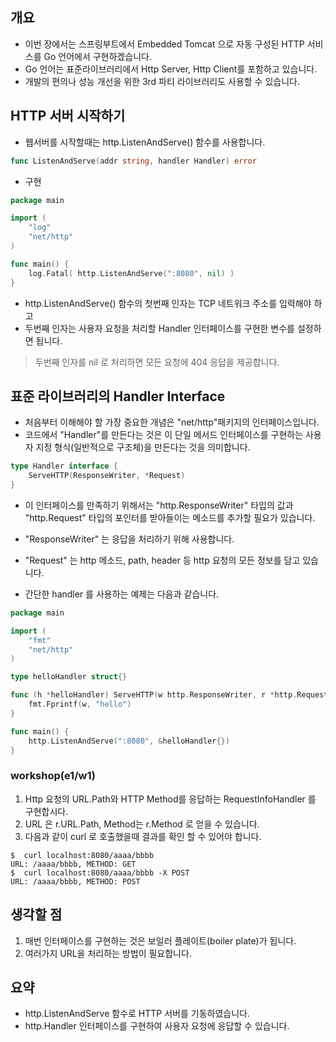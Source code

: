 ## 개요
* 이번 장에서는 스프링부트에서 Embedded Tomcat 으로 자동 구성된 HTTP 서비스를 Go 언어에서 구현하겠습니다. 
* Go 언어는 표준라이브러리에서 Http Server, Http Client를 포함하고 있습니다. 
* 개발의 편의나 성능 개선을 위한 3rd 파티 라이브러리도 사용할 수 있습니다. 

## HTTP 서버 시작하기
* 웹서버를 시작할때는 http.ListenAndServe() 함수를 사용합니다.
```go
func ListenAndServe(addr string, handler Handler) error
```
* 구현
```go
package main

import (
    "log"
    "net/http"
)

func main() {
    log.Fatal( http.ListenAndServe(":8080", nil) )
}
```
* http.ListenAndServe() 함수의 첫번째 인자는 TCP 네트워크 주소를 입력해야 하고 
* 두번째 인자는 사용자 요청을 처리할 Handler 인터페이스를 구현한 변수를 설정하면 됩니다. 

> 두번째 인자를 nil 로 처리하면 모든 요청에 404 응답을 제공합니다.

## 표준 라이브러리의 Handler Interface
* 처음부터 이해해야 할 가장 중요한 개념은 "net/http"패키지의 인터페이스입니다. 
* 코드에서 "Handler"를 만든다는 것은 이 단일 메서드 인터페이스를 구현하는 사용자 지정 형식(일반적으로 구조체)을 만든다는 것을 의미합니다.
```go
type Handler interface {
	ServeHTTP(ResponseWriter, *Request)
}
```
* 이 인터페이스를 만족하기 위해서는 "http.ResponseWriter" 타입의 값과 "http.Request" 타입의 포인터를 받아들이는 메소드를 추가할 필요가 있습니다.
* "ResponseWriter" 는 응답을 처리하기 위해 사용합니다. 
* "Request" 는 http 메소드, path, header 등 http 요청의 모든 정보를 담고 있습니다. 

* 간단한 handler 를 사용하는 예제는 다음과 같습니다. 
```go
package main

import (
	"fmt"
	"net/http"
)

type helloHandler struct{}

func (h *helloHandler) ServeHTTP(w http.ResponseWriter, r *http.Request) {
	fmt.Fprintf(w, "hello")
}

func main() {
	http.ListenAndServe(":8080", &helloHandler{})
}
```
### workshop(e1/w1)
1. Http 요청의 URL.Path와 HTTP Method를 응답하는 RequestInfoHandler 를 구현합시다. 
2. URL 은 r.URL.Path, Method는 r.Method 로 얻을 수 있습니다.
3. 다음과 같이 curl 로 호출했을때 결과를 확인 할 수 있어야 합니다.
```
$  curl localhost:8080/aaaa/bbbb
URL: /aaaa/bbbb, METHOD: GET 
$  curl localhost:8080/aaaa/bbbb -X POST
URL: /aaaa/bbbb, METHOD: POST
```

## 생각할 점
1. 매번 인터페이스를 구현하는 것은 보일러 플레이트(boiler plate)가 됩니다. 
2. 여러가지 URL을 처리하는 방법이 필요합니다.

## 요약 
* http.ListenAndServe 함수로 HTTP 서버를 기동하였습니다. 
* http.Handler 인터페이스를 구현하여 사용자 요청에 응답할 수 있습니다.